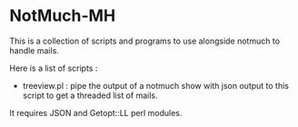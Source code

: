 NotMuch-MH
=================

This is a collection of scripts and programs to use
alongside notmuch to handle mails.

Here is a list of scripts :
 - treeview.pl : pipe the output of a notmuch show
                 with json output to this script to
                 get a threaded list of mails.

It requires JSON and Getopt::LL perl modules.

